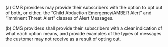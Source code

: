 (a) CMS providers may provide their subscribers with the option to opt out of both, or either, the “Child Abduction Emergency/AMBER Alert” and “Imminent Threat Alert” classes of Alert Messages.

(b) CMS providers shall provide their subscribers with a clear indication of what each option means, and provide examples of the types of messages the customer may not receive as a result of opting out.

